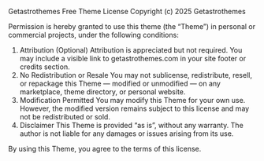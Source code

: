 Getastrothemes Free Theme License
Copyright (c) 2025 Getastrothemes

Permission is hereby granted to use this theme (the “Theme”) in personal or commercial projects, under the following conditions:

1. Attribution (Optional)
   Attribution is appreciated but not required. You may include a visible link to getastrothemes.com in your site footer or credits section.
2. No Redistribution or Resale
   You may not sublicense, redistribute, resell, or repackage this Theme — modified or unmodified — on any marketplace, theme directory, or personal website.
3. Modification Permitted
   You may modify this Theme for your own use. However, the modified version remains subject to this license and may not be redistributed or sold.
4. Disclaimer
   This Theme is provided “as is”, without any warranty. The author is not liable for any damages or issues arising from its use.

By using this Theme, you agree to the terms of this license.
